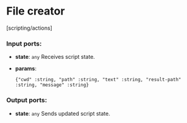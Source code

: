 # File creator

[scripting/actions]

### Input ports:

* __state__: `any`
    Receives script state.



* __params__: 
    ```
    {"cwd" :string, "path" :string, "text" :string, "result-path" :string, "message" :string}
    ```



### Output ports:

* __state__: `any`
    Sends updated script state.



